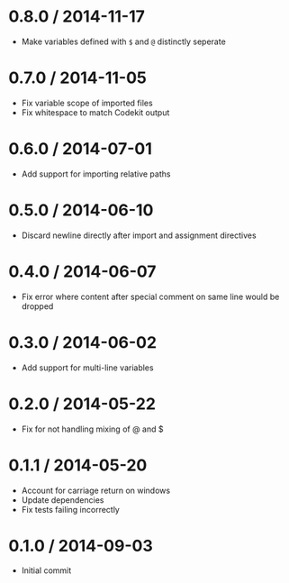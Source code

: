 
0.8.0 / 2014-11-17
==================

 * Make variables defined with `$` and `@` distinctly seperate

0.7.0 / 2014-11-05
==================

 * Fix variable scope of imported files
 * Fix whitespace to match Codekit output

0.6.0 / 2014-07-01
==================

 * Add support for importing relative paths

0.5.0 / 2014-06-10
==================

 * Discard newline directly after import and assignment directives

0.4.0 / 2014-06-07
==================

 * Fix error where content after special comment on same line would be dropped

0.3.0 / 2014-06-02
==================

 * Add support for multi-line variables

0.2.0 / 2014-05-22
==================

 * Fix for not handling mixing of @ and $

0.1.1 / 2014-05-20
==================

 * Account for carriage return on windows
 * Update dependencies
 * Fix tests failing incorrectly

0.1.0 / 2014-09-03
==================

 * Initial commit
